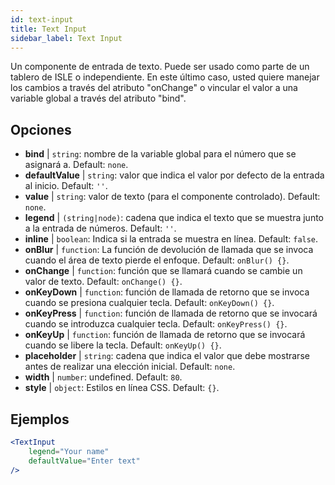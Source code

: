 ```yaml
---
id: text-input
title: Text Input
sidebar_label: Text Input
---
```


Un componente de entrada de texto. Puede ser usado como parte de un tablero de ISLE o independiente. En este último caso, usted quiere manejar los cambios a través del atributo "onChange" o vincular el valor a una variable global a través del atributo "bind".

## Opciones

* __bind__ | `string`: nombre de la variable global para el número que se asignará a. Default: `none`.
* __defaultValue__ | `string`: valor que indica el valor por defecto de la entrada al inicio. Default: `''`.
* __value__ | `string`: valor de texto (para el componente controlado). Default: `none`.
* __legend__ | `(string|node)`: cadena que indica el texto que se muestra junto a la entrada de números. Default: `''`.
* __inline__ | `boolean`: Indica si la entrada se muestra en línea. Default: `false`.
* __onBlur__ | `function`: La función de devolución de llamada que se invoca cuando el área de texto pierde el enfoque. Default: `onBlur() {}`.
* __onChange__ | `function`: función que se llamará cuando se cambie un valor de texto. Default: `onChange() {}`.
* __onKeyDown__ | `function`: función de llamada de retorno que se invoca cuando se presiona cualquier tecla. Default: `onKeyDown() {}`.
* __onKeyPress__ | `function`: función de llamada de retorno que se invocará cuando se introduzca cualquier tecla. Default: `onKeyPress() {}`.
* __onKeyUp__ | `function`: función de llamada de retorno que se invocará cuando se libere la tecla. Default: `onKeyUp() {}`.
* __placeholder__ | `string`: cadena que indica el valor que debe mostrarse antes de realizar una elección inicial. Default: `none`.
* __width__ | `number`: undefined. Default: `80`.
* __style__ | `object`: Estilos en línea CSS. Default: `{}`.


## Ejemplos

```jsx live
<TextInput
    legend="Your name"
    defaultValue="Enter text"
/>
```

